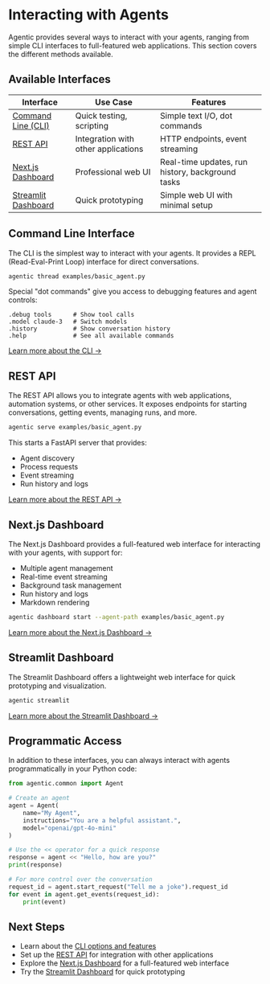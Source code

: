 # Interacting with Agents

Agentic provides several ways to interact with your agents, ranging from simple CLI interfaces to full-featured web applications. This section covers the different methods available.

## Available Interfaces

| Interface | Use Case | Features |
|-----------|----------|----------|
| [Command Line (CLI)](#command-line-interface) | Quick testing, scripting | Simple text I/O, dot commands |
| [REST API](#rest-api) | Integration with other applications | HTTP endpoints, event streaming |
| [Next.js Dashboard](#nextjs-dashboard) | Professional web UI | Real-time updates, run history, background tasks |
| [Streamlit Dashboard](#streamlit-dashboard) | Quick prototyping | Simple web UI with minimal setup |

## Command Line Interface

The CLI is the simplest way to interact with your agents. It provides a REPL (Read-Eval-Print Loop) interface for direct conversations.

```bash
agentic thread examples/basic_agent.py
```

Special "dot commands" give you access to debugging features and agent controls:

```
.debug tools      # Show tool calls
.model claude-3   # Switch models
.history          # Show conversation history
.help             # See all available commands
```

[Learn more about the CLI →](./cli.md)

## REST API

The REST API allows you to integrate agents with web applications, automation systems, or other services. It exposes endpoints for starting conversations, getting events, managing runs, and more.

```bash
agentic serve examples/basic_agent.py
```

This starts a FastAPI server that provides:
- Agent discovery
- Process requests
- Event streaming
- Run history and logs

[Learn more about the REST API →](./rest-api.md)

## Next.js Dashboard

The Next.js Dashboard provides a full-featured web interface for interacting with your agents, with support for:

- Multiple agent management
- Real-time event streaming
- Background task management
- Run history and logs
- Markdown rendering

```bash
agentic dashboard start --agent-path examples/basic_agent.py
```

[Learn more about the Next.js Dashboard →](./nextjs-dashboard.md)

## Streamlit Dashboard

The Streamlit Dashboard offers a lightweight web interface for quick prototyping and visualization.

```bash
agentic streamlit
```

[Learn more about the Streamlit Dashboard →](./streamlit-dashboard.md)

## Programmatic Access

In addition to these interfaces, you can always interact with agents programmatically in your Python code:

```python
from agentic.common import Agent

# Create an agent
agent = Agent(
    name="My Agent",
    instructions="You are a helpful assistant.",
    model="openai/gpt-4o-mini"
)

# Use the << operator for a quick response
response = agent << "Hello, how are you?"
print(response)

# For more control over the conversation
request_id = agent.start_request("Tell me a joke").request_id
for event in agent.get_events(request_id):
    print(event)
```

## Next Steps

- Learn about the [CLI options and features](./cli.md)
- Set up the [REST API](./rest-api.md) for integration with other applications
- Explore the [Next.js Dashboard](./nextjs-dashboard.md) for a full-featured web interface
- Try the [Streamlit Dashboard](./streamlit-dashboard.md) for quick prototyping
